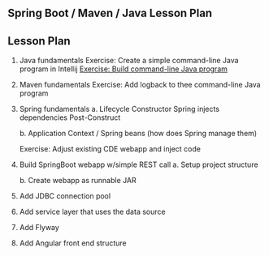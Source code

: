 Spring Boot / Maven / Java Lesson Plan
--------------------------------------



Lesson Plan
-----------
 1. Java fundamentals
    Exercise: Create a simple command-line Java program in Intellij
    [Exercise: Build command-line Java program](/../learnJava/../howToCreateJavaCommandLineProgramUsingIntellijMaven.txt)
    
 2. Maven fundamentals
    Exercise: Add logback to thee command-line Java program

 3. Spring fundamentals
    a. Lifecycle
       Constructor
       Spring injects dependencies
       Post-Construct

    b. Application Context / Spring beans (how does Spring manage them)

     Exercise: Adjust existing CDE webapp and inject code


 4. Build SpringBoot webapp w/simple REST call
    a. Setup project structure
       
    b. Create webapp as runnable JAR


 5. Add JDBC connection pool

 6. Add service layer that uses the data source

 7. Add Flyway

 8. Add Angular front end structure


